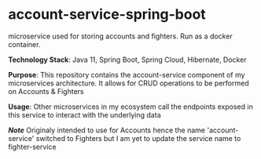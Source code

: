 # account-service-spring-boot

microservice used for storing accounts and fighters. Run as a docker container.


**Technology Stack**: Java 11, Spring Boot, Spring Cloud, Hibernate, Docker

**Purpose**: This repository contains the account-service component of my microservices architecture. It allows for CRUD operations to be performed on Accounts & Fighters

**Usage**: Other microservices in my ecosystem call the endpoints exposed in this service to interact with the underlying data


***Note*** Originaly intended to use for Accounts hence the name 'account-service' switched to Fighters but I am yet to update the service name to fighter-service



